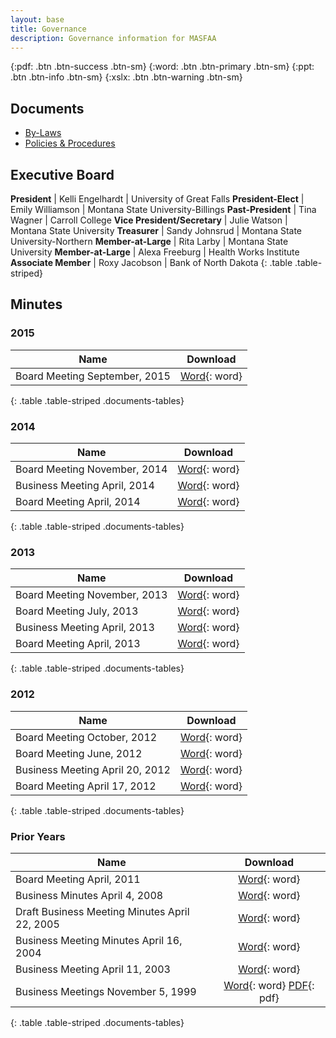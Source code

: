 ```yaml
---
layout: base
title: Governance
description: Governance information for MASFAA
---
```


<!-- see http://kramdown.gettalong.org/syntax.html#attribute-list-definitions -->
{:pdf: .btn .btn-success .btn-sm}
{:word: .btn .btn-primary .btn-sm}
{:ppt: .btn .btn-info .btn-sm}
{:xslx: .btn .btn-warning .btn-sm}

## Documents

* [By-Laws](bylaws/)
* [Policies & Procedures](policies/)

## Executive Board

**President**                | Kelli Engelhardt | University of Great Falls
**President-Elect**          | Emily Williamson | Montana State University-Billings
**Past-President**           | Tina Wagner      | Carroll College
**Vice President/Secretary** | Julie Watson     | Montana State University
**Treasurer**                | Sandy Johnsrud   | Montana State University-Northern
**Member-at-Large**          | Rita Larby       | Montana State University
**Member-at-Large**          | Alexa Freeburg   | Health Works Institute
**Associate Member**         | Roxy Jacobson    | Bank of North Dakota
{: .table .table-striped}

## Minutes

### 2015

Name                                          | Download
--------------------------------------------- | :------------------------------------------------------------------------------:
Board Meeting September, 2015                 | [Word](minutes/MASFAA%20Board%20Meeting%20Minutes%2009%2018%202015.docx){: word}
{: .table .table-striped .documents-tables}

### 2014

Name                                          | Download
--------------------------------------------- | :------------------------------------------------------------------------------:
Board Meeting November, 2014                  | [Word](minutes/11-05-14-masfaa-board-meeting-minutes.docx){: word}
Business Meeting April, 2014                  | [Word](minutes/4-25-14-masfaa-business-meeting%20notes.docx){: word}
Board Meeting April, 2014                     | [Word](minutes/4-23-14-masfaa-board-meeting%20minutes.docx){: word}
{: .table .table-striped .documents-tables}

### 2013

Name                                          | Download
--------------------------------------------- | :------------------------------------------------------------------------------:
Board Meeting November, 2013                  | [Word](minutes/nov1masfaa-board-meeting.docx){: word}
Board Meeting July, 2013                      | [Word](minutes/july25masfaa-board-meeting.docx){: word}
Business Meeting April, 2013                  | [Word](minutes/masfaa-2013-business-meeting-minutes-2.doc){: word}
Board Meeting April, 2013                     | [Word](minutes/april-17-masfaa-board-meeting.doc){: word}
{: .table .table-striped .documents-tables}

### 2012

Name                                          | Download
--------------------------------------------- | :------------------------------------------------------------------------------:
Board Meeting October, 2012                   | [Word](minutes/masfaa-board-meeting-minutes-october-2012.doc){: word}
Board Meeting June, 2012                      | [Word](minutes/MASFAA%20Board%20Meeting%20June%202012%20Minutes.docx){: word}
Business Meeting April 20, 2012               | [Word](minutes/MASFAA%20Business%20Meeting%204_20_2012.doc){: word}
Board Meeting April 17, 2012                  | [Word](minutes/MASFAA%20Board%20Meeting%204_17_2012.doc){: word}
{: .table .table-striped .documents-tables}

### Prior Years

Name                                          | Download
--------------------------------------------- | :------------------------------------------------------------------------------:
Board Meeting April, 2011                     | [Word](minutes/masfaa-april-2011-business-meeting-minutes.doc){: word}
Business Minutes April 4, 2008                | [Word](minutes/MASFAA_Business_Meeting_42008.doc){: word}
Draft Business Meeting Minutes April 22, 2005 | [Word](minutes/masfaa_business_meeting_4_05.doc){: word}
Business Meeting Minutes April 16, 2004       | [Word](minutes/MASFAA_Business_Meeting_4_16_04.doc){: word}
Business Meeting April 11, 2003               | [Word](minutes/MASFAA_spring_03_Business_Meeting.doc){: word}
Business Meetings November 5, 1999            | [Word](minutes/MASFAA1199.doc){: word} [PDF](minutes/MASFAA1199.pdf){: pdf}
{: .table .table-striped .documents-tables}
